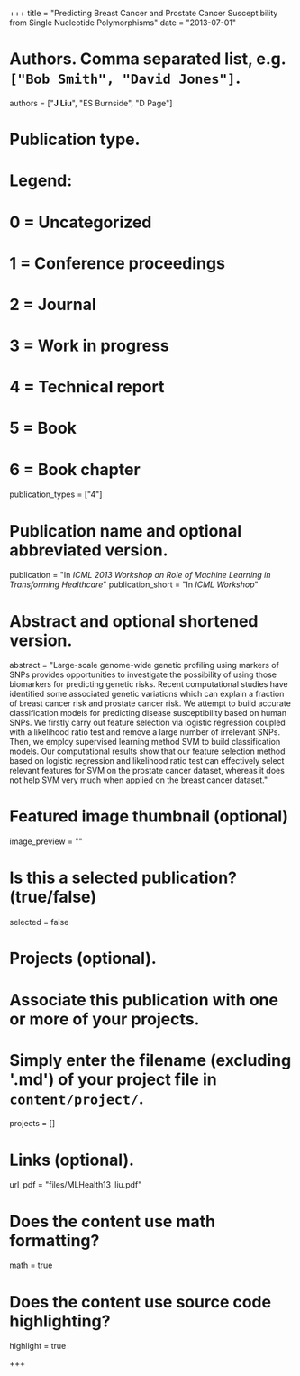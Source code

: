 +++
title = "Predicting Breast Cancer and Prostate Cancer Susceptibility from Single Nucleotide Polymorphisms"
date = "2013-07-01"

# Authors. Comma separated list, e.g. `["Bob Smith", "David Jones"]`.
authors = ["__J Liu__", "ES Burnside", "D Page"]

# Publication type.
# Legend:
# 0 = Uncategorized
# 1 = Conference proceedings
# 2 = Journal
# 3 = Work in progress
# 4 = Technical report
# 5 = Book
# 6 = Book chapter
publication_types = ["4"]

# Publication name and optional abbreviated version.
publication = "In *ICML 2013 Workshop on Role of Machine Learning in Transforming Healthcare*"
publication_short = "In *ICML Workshop*"

# Abstract and optional shortened version.
abstract = "Large-scale genome-wide genetic profiling using markers of SNPs provides opportunities to investigate the possibility of using those biomarkers for predicting genetic risks. Recent computational studies have identified some associated genetic variations which can explain a fraction of breast cancer risk and prostate cancer risk. We attempt to build accurate classification models for predicting disease susceptibility based on human SNPs. We firstly carry out feature selection via logistic regression coupled with a likelihood ratio test and remove a large number of irrelevant SNPs. Then, we employ supervised learning method SVM to build classification models. Our computational results show that our feature selection method based on logistic regression and likelihood ratio test can effectively select relevant features for SVM on the prostate cancer dataset, whereas it does not help SVM very much when applied on the breast cancer dataset."

# Featured image thumbnail (optional)
image_preview = ""

# Is this a selected publication? (true/false)
selected = false

# Projects (optional).
#   Associate this publication with one or more of your projects.
#   Simply enter the filename (excluding '.md') of your project file in `content/project/`.
projects = []

# Links (optional).
url_pdf = "files/MLHealth13_liu.pdf"

# Does the content use math formatting?
math = true

# Does the content use source code highlighting?
highlight = true

+++

